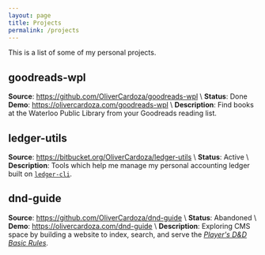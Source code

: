 ```yaml
---
layout: page
title: Projects
permalink: /projects
---
```

This is a list of some of my personal projects.

## goodreads-wpl
**Source**: <https://github.com/OliverCardoza/goodreads-wpl> \\
**Status**: Done
**Demo**: <https://olivercardoza.com/goodreads-wpl> \\
**Description**: Find books at the Waterloo Public Library from your Goodreads
reading list.

## ledger-utils
**Source**: <https://bitbucket.org/OliverCardoza/ledger-utils> \\
**Status**: Active \\
**Description**: Tools which help me manage my personal accounting ledger built
on [`ledger-cli`](http://ledger-cli.org/).

## dnd-guide
**Source**: <https://github.com/OliverCardoza/dnd-guide> \\
**Status**: Abandoned \\
**Demo**: <https://olivercardoza.com/dnd-guide> \\
**Description**: Exploring CMS space by building a website to index, search,
and serve the [*Player's D&D Basic Rules*](
http://dnd.wizards.com/articles/features/basicrules).
